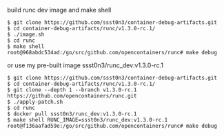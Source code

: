 build runc dev image and make shell

```
$ git clone https://github.com/ssst0n3/container-debug-artifacts.git
$ cd container-debug-artifacts/runc/v1.3.0-rc.1/
$ ./image.sh
$ cd runc
$ make shell
root@968abdc534ad:/go/src/github.com/opencontainers/runc# make debug
```

or use my pre-built image ssst0n3/runc_dev:v1.3.0-rc.1

```
$ git clone https://github.com/ssst0n3/container-debug-artifacts.git
$ cd container-debug-artifacts/runc/v1.3.0-rc.1/
$ git clone --depth 1 --branch v1.3.0-rc.1 https://github.com/opencontainers/runc.git
$ ./apply-patch.sh
$ cd runc
$ docker pull ssst0n3/runc_dev:v1.3.0-rc.1
$ make shell RUNC_IMAGE=ssst0n3/runc_dev:v1.3.0-rc.1
root@f136aafad59e:/go/src/github.com/opencontainers/runc# make debug
```
